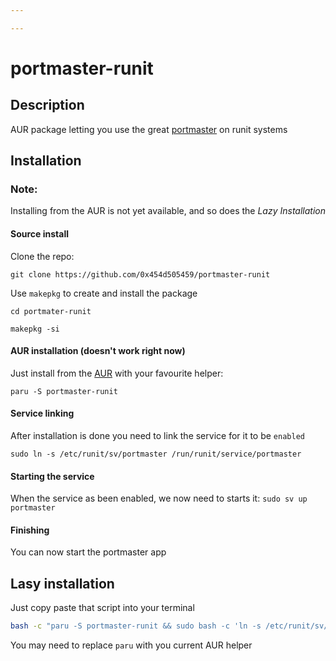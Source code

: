 ```yaml
---

---
```


# portmaster-runit

## Description

AUR package letting you use the great [portmaster](https://safing.io/portmaster) on runit systems

## Installation

### Note:

Installing from the AUR is not yet available, and so does the *Lazy Installation*

#### Source install

Clone the repo:

`git clone https://github.com/0x454d505459/portmaster-runit`

Use `makepkg` to create and install the package

`cd portmater-runit`

`makepkg -si`

#### AUR installation (doesn't work right now)

Just install from the [AUR](https://aur.archlinux.org/) with your favourite helper:

`paru -S portmaster-runit`

#### Service linking

After installation is done you need to link the service for it to be `enabled`

`sudo ln -s /etc/runit/sv/portmaster /run/runit/service/portmaster`

#### Starting the service

When the service as been enabled, we now need to starts it:
`sudo sv up portmaster`

#### Finishing

You can now start the portmaster app

## Lasy installation

Just copy paste that script into your terminal

```bash
bash -c "paru -S portmaster-runit && sudo bash -c 'ln -s /etc/runit/sv/portmaster /run/runit/service/portmaster && sv up portmaster'"
```

You may need to replace `paru` with you current AUR helper